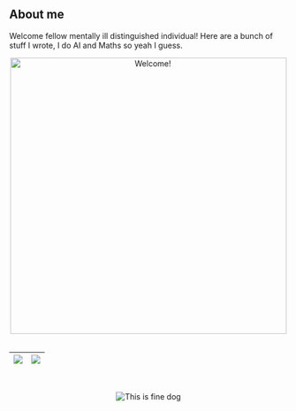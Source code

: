 ## About me 
Welcome fellow mentally ill distinguished individual! 
Here are a bunch of stuff I wrote, I do AI and Maths so yeah I guess.<br>
<div align="center" width="50">

<img src="https://media.giphy.com/media/QNFhOolVeCzPQ2Mx85/giphy.gif" alt="Welcome!" width="500"/>

</div>


<br>
<div align="center" width="50">


| <a href="#"><img src="https://github-readme-stats.vercel.app/api?username=heraclog&show_icons=true&theme=transparent&hide=prs,contribs&hide_border=true"></a> | <a href="#"><img src="https://github-readme-stats.vercel.app/api/top-langs/?username=heraclog&theme=transparent&layout=compact&hide_border=true&size_weight=1&count_weight=1"></a> |
| ----------- | ----------- |

</div>
<br>
<div align="center" width="50">

![This is fine dog](https://media.npr.org/assets/img/2023/01/14/this-is-fine_custom-dcb93e90c4e1548ffb16978a5a8d182270c872a9-s800-c85.webp)

</div>

